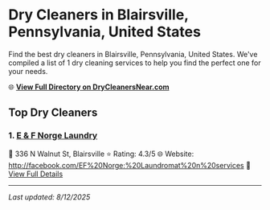 # Dry Cleaners in Blairsville, Pennsylvania, United States

Find the best dry cleaners in Blairsville, Pennsylvania, United States. We've compiled a list of 1 dry cleaning services to help you find the perfect one for your needs.

🌐 **[View Full Directory on DryCleanersNear.com](https://drycleanersnear.com/city/US/Pennsylvania/Blairsville)**

## Top Dry Cleaners

### 1. [E & F Norge Laundry](https://drycleanersnear.com/dryCleaner/6886d9a8c1603fb16966f90e/e-f-norge-laundry)
📍 336 N Walnut St, Blairsville
⭐ Rating: 4.3/5
🌐 Website: http://facebook.com/EF%20Norge:%20Laundromat%20n%20services
🔗 [View Full Details](https://drycleanersnear.com/dryCleaner/6886d9a8c1603fb16966f90e/e-f-norge-laundry)


---

*Last updated: 8/12/2025*
